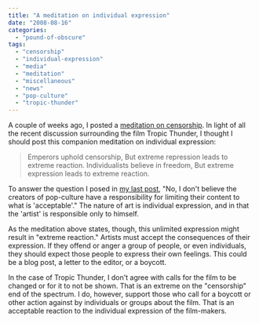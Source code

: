 ```yaml
---
title: "A meditation on individual expression"
date: "2008-08-16"
categories: 
  - "pound-of-obscure"
tags: 
  - "censorship"
  - "individual-expression"
  - "media"
  - "meditation"
  - "miscellaneous"
  - "news"
  - "pop-culture"
  - "tropic-thunder"
---
```


A couple of weeks ago, I posted a [meditation on censorship](http://autism.gbrettmiller.com/2008/07/a-meditation-on-censorship/). In light of all the recent discussion surrounding the film Tropic Thunder, I thought I should post this companion meditation on individual expression:

> Emperors uphold censorship, But extreme repression leads to extreme reaction. Individualists believe in freedom, But extreme expression leads to extreme reaction.

To answer the question I posed in [my last post](http://autism.gbrettmiller.com/2008/08/pop-culture-has-power-does-it-also-have-a-responsibility/), "No, I don't believe the creators of pop-culture have a responsibility for limiting their content to what is 'acceptable'." The nature of art is individual expression, and in that the 'artist' is responsible only to himself.

As the meditation above states, though, this unlimited expression might result in "extreme reaction." Artists must accept the consequences of their expression. If they offend or anger a group of people, or even individuals, they should expect those people to express their own feelings. This could be a blog post, a letter to the editor, or a boycott.

In the case of Tropic Thunder, I don't agree with calls for the film to be changed or for it to not be shown. That is an extreme on the "censorship" end of the spectrum. I do, however, support those who call for a boycott or other action against by individuals or groups about the film. That is an acceptable reaction to the individual expression of the film-makers.
